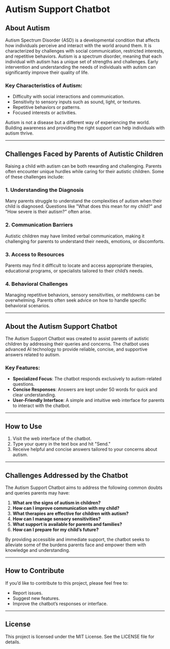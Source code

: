 # Autism Support Chatbot

## About Autism

Autism Spectrum Disorder (ASD) is a developmental condition that affects how individuals perceive and interact with the world around them. It is characterized by challenges with social communication, restricted interests, and repetitive behaviors. Autism is a spectrum disorder, meaning that each individual with autism has a unique set of strengths and challenges. Early intervention and understanding the needs of individuals with autism can significantly improve their quality of life.

### Key Characteristics of Autism:
- Difficulty with social interactions and communication.
- Sensitivity to sensory inputs such as sound, light, or textures.
- Repetitive behaviors or patterns.
- Focused interests or activities.

Autism is not a disease but a different way of experiencing the world. Building awareness and providing the right support can help individuals with autism thrive.

---

## Challenges Faced by Parents of Autistic Children

Raising a child with autism can be both rewarding and challenging. Parents often encounter unique hurdles while caring for their autistic children. Some of these challenges include:

### 1. Understanding the Diagnosis
Many parents struggle to understand the complexities of autism when their child is diagnosed. Questions like "What does this mean for my child?" and "How severe is their autism?" often arise.

### 2. Communication Barriers
Autistic children may have limited verbal communication, making it challenging for parents to understand their needs, emotions, or discomforts.

### 3. Access to Resources
Parents may find it difficult to locate and access appropriate therapies, educational programs, or specialists tailored to their child’s needs.

### 4. Behavioral Challenges
Managing repetitive behaviors, sensory sensitivities, or meltdowns can be overwhelming. Parents often seek advice on how to handle specific behavioral scenarios.

---

## About the Autism Support Chatbot

The Autism Support Chatbot was created to assist parents of autistic children by addressing their queries and concerns. The chatbot uses advanced AI technology to provide reliable, concise, and supportive answers related to autism.

### Key Features:
- **Specialized Focus**: The chatbot responds exclusively to autism-related questions.
- **Concise Responses**: Answers are kept under 50 words for quick and clear understanding.
- **User-Friendly Interface**: A simple and intuitive web interface for parents to interact with the chatbot.

---

## How to Use
1. Visit the web interface of the chatbot.
2. Type your query in the text box and hit "Send."
3. Receive helpful and concise answers tailored to your concerns about autism.

---

## Challenges Addressed by the Chatbot

The Autism Support Chatbot aims to address the following common doubts and queries parents may have:

1. **What are the signs of autism in children?**
2. **How can I improve communication with my child?**
3. **What therapies are effective for children with autism?**
4. **How can I manage sensory sensitivities?**
5. **What support is available for parents and families?**
6. **How can I prepare for my child’s future?**

By providing accessible and immediate support, the chatbot seeks to alleviate some of the burdens parents face and empower them with knowledge and understanding.

---

## How to Contribute
If you’d like to contribute to this project, please feel free to:
- Report issues.
- Suggest new features.
- Improve the chatbot’s responses or interface.

---

## License
This project is licensed under the MIT License. See the LICENSE file for details.

